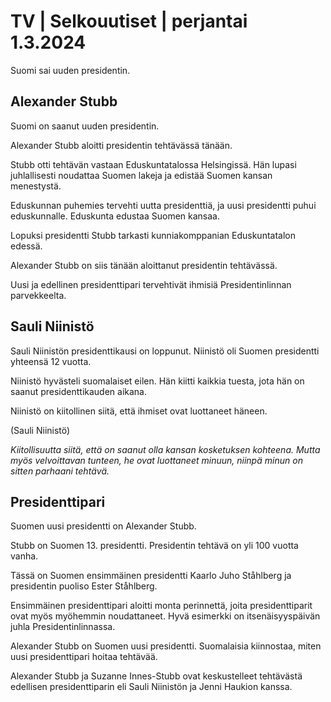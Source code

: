 # TV \| Selkouutiset \| perjantai 1.3.2024

Suomi sai uuden presidentin.

## Alexander Stubb

Suomi on saanut uuden presidentin.

Alexander Stubb aloitti presidentin tehtävässä tänään.

Stubb otti tehtävän vastaan Eduskuntatalossa Helsingissä. Hän lupasi juhlallisesti noudattaa Suomen lakeja ja edistää Suomen kansan menestystä.

Eduskunnan puhemies tervehti uutta presidenttiä, ja uusi presidentti puhui eduskunnalle. Eduskunta edustaa Suomen kansaa.

Lopuksi presidentti Stubb tarkasti kunniakomppanian Eduskuntatalon edessä.

Alexander Stubb on siis tänään aloittanut presidentin tehtävässä.

Uusi ja edellinen presidenttipari tervehtivät ihmisiä Presidentinlinnan parvekkeelta.

## Sauli Niinistö

Sauli Niinistön presidenttikausi on loppunut. Niinistö oli Suomen presidentti yhteensä 12 vuotta.

Niinistö hyvästeli suomalaiset eilen. Hän kiitti kaikkia tuesta, jota hän on saanut presidenttikauden aikana.

Niinistö on kiitollinen siitä, että ihmiset ovat luottaneet häneen.

(Sauli Niinistö)

*Kiitollisuutta siitä, että on saanut olla kansan kosketuksen kohteena. Mutta myös velvoittavan tunteen, he ovat luottaneet minuun, niinpä minun on sitten parhaani tehtävä.*

## Presidenttipari

Suomen uusi presidentti on Alexander Stubb.

Stubb on Suomen 13. presidentti. Presidentin tehtävä on yli 100 vuotta vanha.

Tässä on Suomen ensimmäinen presidentti Kaarlo Juho Ståhlberg ja presidentin puoliso Ester Ståhlberg.

Ensimmäinen presidenttipari aloitti monta perinnettä, joita presidenttiparit ovat myös myöhemmin noudattaneet. Hyvä esimerkki on itsenäisyyspäivän juhla Presidentinlinnassa.

Alexander Stubb on Suomen uusi presidentti. Suomalaisia kiinnostaa, miten uusi presidenttipari hoitaa tehtävää.

Alexander Stubb ja Suzanne Innes-Stubb ovat keskustelleet tehtävästä edellisen presidenttiparin eli Sauli Niinistön ja Jenni Haukion kanssa.


